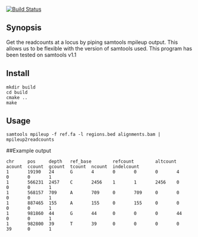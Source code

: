 [![Build Status](https://travis-ci.org/gatoravi/mpileup2readcounts.svg?branch=master)](https://travis-ci.org/gatoravi/mpileup2readcounts)


## Synopsis

Get the readcounts at a locus by piping samtools mpileup output.
This allows us to be flexible with the version of samtools used.
This program has been tested on samtools v1.1

## Install
```
mkdir build
cd build
cmake ..
make
```

## Usage
```
samtools mpileup -f ref.fa -l regions.bed alignments.bam | mpileup2readcounts
```

##Example output
```
chr     pos     depth   ref_base        refcount        altcount        acount  ccount  gcount  tcount  ncount  indelcount
1       19190   24      G       4       0       0       0       4       0       0       1
1       566231  2457    C       2456    1       1       2456    0       0       0       1
1       568157  709     A       709     0       709     0       0       0       0       1
1       887465  155     A       155     0       155     0       0       0       0       1
1       981860  44      G       44      0       0       0       44      0       0       1
1       982800  39      T       39      0       0       0       0       39      0       1
```
